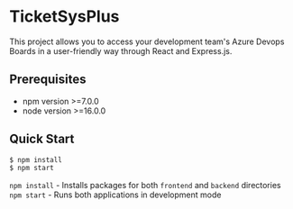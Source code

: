 # TicketSysPlus
This project allows you to access your development team's Azure Devops Boards in a user-friendly way through React and Express.js.

## Prerequisites

* npm version >=7.0.0
* node version >=16.0.0

## Quick Start

```sh
$ npm install
$ npm start
```

`npm install` - Installs packages for both `frontend` and `backend` directories
`npm start` - Runs both applications in development mode
